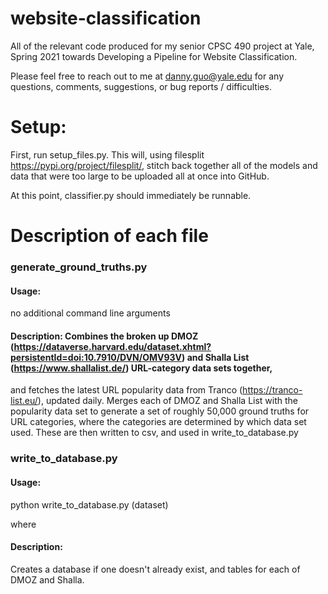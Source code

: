 # website-classification
All of the relevant code produced for my senior CPSC 490 project at Yale, Spring 2021 towards Developing a Pipeline for Website Classification. 

Please feel free to reach out to me at danny.guo@yale.edu for any questions, comments, suggestions, or bug reports / difficulties. 

# Setup: 
First, run setup_files.py. This will, using filesplit https://pypi.org/project/filesplit/, stitch back together all of the models and data that were too large to be uploaded all at once into GitHub. 

At this point, classifier.py should immediately be runnable. 

# Description of each file

### generate_ground_truths.py

#### Usage: 
no additional command line arguments 

#### Description: Combines the broken up DMOZ (https://dataverse.harvard.edu/dataset.xhtml?persistentId=doi:10.7910/DVN/OMV93V) and Shalla List (https://www.shallalist.de/) URL-category data sets together, 
and fetches the latest URL popularity data from Tranco (https://tranco-list.eu/), updated daily. Merges each of DMOZ and Shalla List with the popularity data set to generate a set of 
roughly 50,000 ground truths for URL categories, where the categories are determined by which data set used. These are then written to csv, and used in write_to_database.py

### write_to_database.py

#### Usage: 
python write_to_database.py (dataset) 

where

#### Description: 
Creates a database if one doesn't already exist, and tables for each of DMOZ and Shalla. 
